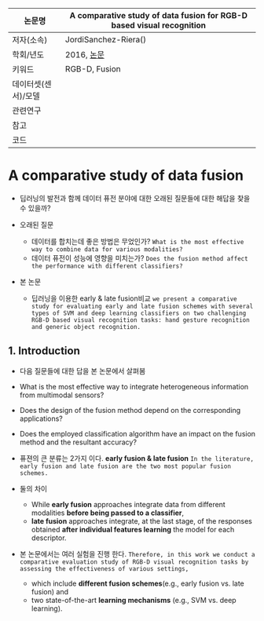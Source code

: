|논문명 |A comparative study of data fusion for RGB-D based visual recognition |
| --- | --- |
| 저자\(소속\) | JordiSanchez-Riera\(\) |
| 학회/년도 | 2016, [논문](http://www.sciencedirect.com/science/article/pii/S0167865515004298) |
| 키워드 | RGB-D, Fusion|
| 데이터셋(센서)/모델 | |
| 관련연구||
| 참고 | |
| 코드 | |


# A comparative study of data fusion

- 딥러닝의 발전과 함께 데이터 퓨전 분야에 대한 오래된 질문들에 대한 해답을 찾을수 있을까?

- 오래된 질문 
	- 데이터를 합치는데 좋은 방법은 무었인가? `What is the most effective way to combine data for various modalities? `
	- 데이터 퓨전이 성능에 영향을 미치는가? `Does the fusion method affect the performance with different classifiers?`

- 본 논문 
	- 딥러닝을 이용한 early & late fusion비교 ` we present a comparative study for evaluating early and late fusion schemes with several types of SVM and deep learning classifiers on two challenging RGB-D based visual recognition tasks: hand gesture recognition and generic object recognition. `

## 1. Introduction

- 다음 질문들에 대한 답을 본 논문에서 살펴봄 
- What is the most effective way to integrate heterogeneous information from multimodal sensors? 
- Does the design of the fusion method depend on the corresponding applications? 
- Does the employed classification algorithm have an impact on the fusion method and the resultant accuracy?

- 퓨젼의 큰 분류는 2가지 이다. **early fusion & late fusion** `In the literature, early fusion and late fusion are the two most popular fusion schemes. `

- 둘의 차이 
	- While **early fusion** approaches integrate data from different modalities **before being passed to a classifier**, 
	- **late fusion** approaches integrate, at the last stage, of the responses obtained **after individual features learning** the model for each descriptor.

- 본 논문에서는 여러 실험을 진행 한다. `Therefore, in this work we conduct a comparative evaluation study of RGB-D visual recognition tasks by assessing the effectiveness of various settings, `
	- which include **different fusion schemes**(e.g., early fusion vs. late fusion) and 
	- two state-of-the-art **learning mechanisms** (e.g., SVM vs. deep learning). 


<!--stackedit_data:
eyJoaXN0b3J5IjpbMjk5OTc3MDIwXX0=
-->